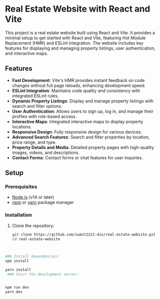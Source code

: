 # Real Estate Website with React and Vite

This project is a real estate website built using React and Vite. It provides a minimal setup to get started with React and Vite, featuring Hot Module Replacement (HMR) and ESLint integration. The website includes key features for displaying and managing property listings, user authentication, and interactive maps.

## Features

- **Fast Development**: Vite's HMR provides instant feedback on code changes without full page reloads, enhancing development speed.
- **ESLint Integration**: Maintains code quality and consistency with integrated ESLint rules.
- **Dynamic Property Listings**: Display and manage property listings with search and filter options.
- **User Authentication**: Allows users to sign up, log in, and manage their profiles with role-based access.
- **Interactive Maps**: Integrated interactive maps to display property locations.
- **Responsive Design**: Fully responsive design for various devices.
- **Advanced Search Features**: Search and filter properties by location, price range, and type.
- **Property Details and Media**: Detailed property pages with high-quality images, videos, and descriptions.
- **Contact Forms**: Contact forms or chat features for user inquiries.

## Setup

### Prerequisites

- [Node.js](https://nodejs.org/) (v14 or later)
- [npm](https://www.npmjs.com/) or [yarn](https://classic.yarnpkg.com/) package manager

### Installation

1. Clone the repository:

   ```bash
   git clone https://github.com/sumit2221-div/real-estate-website.git
   cd real-estate-website

   

```bash
  
### Install dependencies:  
npm install

yarn install
 ### Start the development server:


npm run dev
yarn dev
